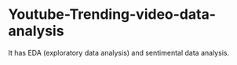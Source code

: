 # Youtube-Trending-video-data-analysis
It has EDA (exploratory data analysis) and sentimental data analysis.
